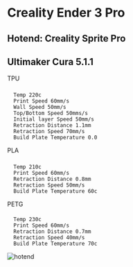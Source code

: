 # Creality Ender 3 Pro
## Hotend: Creality Sprite Pro
## Ultimaker Cura 5.1.1

TPU
###
```
  Temp 220c
  Print Speed 60mm/s
  Wall Speed 50mm/s
  Top/Bottom Speed 50mms/s
  Initial layer Speed 50mm/s
  Retraction Distance 1.1mm
  Retraction Speed 70mm/s
  Build Plate Temperature 0.0
```  

PLA
###
```
  Temp 210c
  Print Speed 60mm/s
  Retraction Distance 0.8mm
  Retraction Speed 50mm/s
  Build Plate Temperature 60c
```

PETG
####
```
  Temp 230c
  Print Speed 60mm/s
  Retraction Distance 0.7mm
  Retraction Speed 40mm/s
  Build Plate Temperature 70c
```

![hotend](https://github.com/nopp/e3pro-cura-profiles/blob/main/sprite-pro/spritepro.png)
